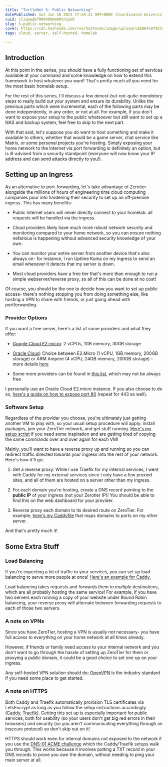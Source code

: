 ```yaml
---
title: "TurtleNet 5: Public Networking"
datePublished: Sat Jun 10 2023 17:59:31 GMT+0000 (Coordinated Universal Time)
cuid: cliqawqbf000409mm89tn5yk0
slug: 5-public-networking
cover: https://cdn.hashnode.com/res/hashnode/image/upload/v1686419793342/d8a78229-02ac-4caa-bb88-072584266965.png
tags: cloud, server, self-hosted, homelab

---
```


## Introduction

At this point in the series, you should have a fully functioning set of services available at your command and some knowledge on how to extend this framework to host whatever you want! That's pretty much all you need for the most basic homelab setup.

For the rest of this series, I'll discuss a few *almost-but-not-quite-mandatory* steps to really build out your system and ensure its durability. Unlike the previous parts which were incremental, each of the following parts may be done independently, in any order, or not at all. For example, if you don't want to expose your setup to the public whatsoever but still want to set up a NAS and backup system, feel free to skip to the next part.

With that said, let's suppose you *do* want to host something and make it available to others, whether that would be a game server, chat service like Matrix, or some personal projects you're hosting. Simply exposing your home network to the Internet via port forwarding is definitely an option, but is ill-advised from a security standpoint (everyone will now know your IP address and can send attacks directly to you!).

## Setting up an Ingress

As an alternative to port-forwarding, let's take advantage of Zerotier alongside the millions of hours of engineering time cloud computing companies pour into hardening their security to set up an off-premise ingress. This has many benefits:

* Public Internet users will never directly connect to your homelab: all requests will be handled via the ingress.
    
* Cloud providers likely have much more robust network security and monitoring compared to your home network, so you can ensure nothing nefarious is happening without advanced security knowledge of your own.
    
* You can monitor your entire server from another device that's also always on- for instance, I run Uptime Kuma on my ingress to send an email whenever it detects that my server is down.
    
* Most cloud providers have a free tier that's more than enough to run a simple webserver/reverse proxy, so all of this can be done at no cost!
    

Of course, you should be the one to decide how you want to set up public access- there's nothing stopping you from doing something else, like hosting a VPN to share with friends, or just going ahead with portforwarding.

### Provider Options

If you want a free server, here's a list of some providers and what they offer:

* [Google Cloud E2-micro](https://cloud.google.com/free/docs/free-cloud-features#free-tier-usage-limits): 2 vCPUs, 1GB memory, 30GB storage
    
* [Oracle Cloud](https://docs.oracle.com/en-us/iaas/Content/FreeTier/freetier_topic-Always_Free_Resources.htm): Choice between E2.Micro (1 vCPU, 1GB memory, 200GB storage) or ARM Ampere (4 vCPU, 24GB memory, 200GB storage) - more details [here](https://levelup.gitconnected.com/a-powerful-server-from-oracle-cloud-always-free-cbc73d9fbfee)
    
* Some more providers can be found in [this list](https://github.com/cloudcommunity/Cloud-Free-Tier-Comparison), which may not be always free
    

I personally use an Oracle Cloud E2.micro instance. If you also choose to do so, [here's a guide on how to expose port 80](https://stackoverflow.com/questions/54794217/opening-port-80-on-oracle-cloud-infrastructure-compute-node) (repeat for 443 as well).

### Software Setup

Regardless of the provider you choose, you're ultimately just getting another VM to play with, so your usual setup procedure will apply: install packages, join your ZeroTier network, and get stuff running. [Here's my setup script](https://github.com/64bitpandas/TurtleNetPublic/blob/main/setup/ubuntu-setup.sh) if you need some inspiration and are getting tired of copying the same commands over and over again for each VM!

Mainly, you'll want to have a reverse proxy up and running so you can redirect traffic directed towards your ingress into the rest of your network. Here's how it'll go:

1. Get a reverse proxy. While I use Traefik for my internal services, I went with Caddy for my external services since I only have a few proxied sites, and all of them are hosted on a server other than my ingress.
    
2. For each domain you're hosting, create a DNS record pointing to the **public IP** of your ingress (not your Zerotier IP)! You should be able to find this on the web dashboard for your provider.
    
3. Reverse proxy each domain to its desired route on ZeroTier. For example, [here's my Caddyfile](https://github.com/64bitpandas/TurtleNetPublic/blob/main/docker/caddy/data/Caddyfile) that maps domains to ports on my other server.
    

And that's pretty much it!

## Some Extra Stuff

### Load Balancing

If you're expecting a lot of traffic to your services, you can set up load balancing to serve more people at once! [Here's an example for Caddy.](https://caddy.community/t/v2-load-balancer-example-with-caddyfile/6903)

Load balancing takes requests and forwards them to *multiple* destinations, which are all probably hosting the same service! For example, if you have two servers each running a copy of your website under Round Robin balancing, your reverse proxy will alternate between forwarding requests to each of those two servers.

### A note on VPNs

Since you have ZeroTier, hosting a VPN is usually not necessary- you have full access to everything on your home network at all times already.

However, if friends or family need access to your internal network and you don't want to go through the hassle of setting up ZeroTier for them or proxying a public domain, it could be a good choice to set one up on your ingress.

Any self-hosted VPN solution should do; [OpenVPN](https://openvpn.net/) is the industry standard if you need some place to get started.

### A note on HTTPS

Both Caddy and Traefik automatically provision TLS certificates via LetsEncrypt as long as you follow the setup instructions accordingly ([Caddy](https://caddyserver.com/docs/automatic-https), [Traefik](https://doc.traefik.io/traefik/https/acme/)). Getting this set up is especially important for public services, both for usability (so your users don't get big red errors in their browsers) and security (so you aren't communicating everything through an insecure protocol) so don't skip out on it!

HTTPS should work even for internal domains not exposed to the network if you use the [DNS-01 ACME challenge](https://letsencrypt.org/docs/challenge-types/#dns-01-challenge) which the Caddy/Traefik setups walk you through. This works because it involves putting a TXT record in your DNS records to prove you own the domain, without needing to ping your main server at all.
